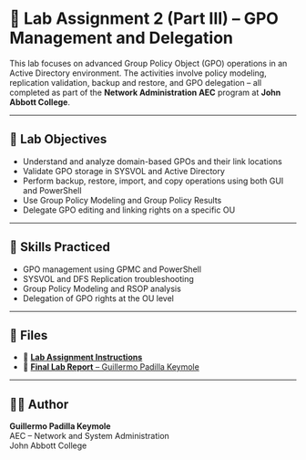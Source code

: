 # 🧪 Lab Assignment 2 (Part III) – GPO Management and Delegation

This lab focuses on advanced Group Policy Object (GPO) operations in an Active Directory environment. The activities involve policy modeling, replication validation, backup and restore, and GPO delegation – all completed as part of the **Network Administration AEC** program at **John Abbott College**.

---

## 🧭 Lab Objectives

- Understand and analyze domain-based GPOs and their link locations  
- Validate GPO storage in SYSVOL and Active Directory  
- Perform backup, restore, import, and copy operations using both GUI and PowerShell  
- Use Group Policy Modeling and Group Policy Results  
- Delegate GPO editing and linking rights on a specific OU  

---

## 🔧 Skills Practiced

- GPO management using GPMC and PowerShell  
- SYSVOL and DFS Replication troubleshooting  
- Group Policy Modeling and RSOP analysis  
- Delegation of GPO rights at the OU level  

---

## 📄 Files

- 📘 [**Lab Assignment Instructions**](./Lab%20Assignment%202%20(Part%20III).pdf)  
- 📝 [**Final Lab Report** – Guillermo Padilla Keymole](./Lab_Assignment%20_2_Guillermo_Padilla_Keymole_(Part%20III)-GPO.pdf)

---

## 👨‍💻 Author

**Guillermo Padilla Keymole**  
AEC – Network and System Administration  
John Abbott College
